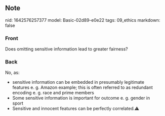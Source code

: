 ## Note
nid: 1642576257377
model: Basic-02d89-e0e22
tags: 09_ethics
markdown: false

### Front
Does omitting sensitive information lead to greater fairness?

### Back
No, as:
<ul><li>sensitive information can be embedded in presumably legitimate features e. g. Amazon example; this is often referred to as redundant encoding e. g. race and prime members</li><li>Some sensitive information is important for outcome e. g. gender in sport</li><li>Sensitive and innocent features can be perfectly correlated.⚠️</li></ul>
